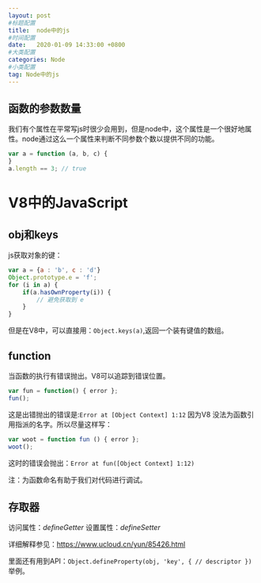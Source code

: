 ```yaml
---
layout: post
#标题配置
title:  node中的js
#时间配置
date:   2020-01-09 14:33:00 +0800
#大类配置
categories: Node
#小类配置
tag: Node中的js
---
```


函数的参数数量
------
我们有个属性在平常写js时很少会用到，但是node中，这个属性是一个很好地属性。node通过这么一个属性来判断不同参数个数以提供不同的功能。
```js
var a = function (a, b, c) {
}
a.length == 3; // true
```

V8中的JavaScript
======

obj和keys
----

js获取对象的键：
```js
var a = {a : 'b', c : 'd'}
Object.prototype.e = 'f';
for (i in a) {
    if(a.hasOwnProperty(i)) {
        // 避免获取到 e
    }
}
```
但是在V8中，可以直接用：`Object.keys(a)`,返回一个装有键值的数组。

function
------
当函数的执行有错误抛出。V8可以追踪到错误位置。
```js
var fun = function() { error };
fun();
```
这是出错抛出的错误是:`Error at [Object Context] 1:12`
因为V8 没法为函数引用指派的名字。所以尽量这样写：
```js
var woot = function fun () { error };
woot();
```
这时的错误会抛出：`Error at fun([Object Context] 1:12)`

注：为函数命名有助于我们对代码进行调试。

存取器
-------
访问属性：_defineGetter_
设置属性：_defineSetter_

详细解释参见：https://www.ucloud.cn/yun/85426.html

里面还有用到API：`Object.defineProperty(obj, 'key', { // descriptor }) `举例。








